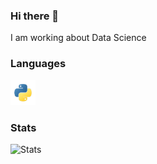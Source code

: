 ### Hi there 👋

I am working about Data Science

### Languages
<code><img height="40" src="https://raw.githubusercontent.com/github/explore/80688e429a7d4ef2fca1e82350fe8e3517d3494d/topics/python/python.png"></code>

### Stats
![Stats](https://github-readme-stats.vercel.app/api?username=Ertugrul33&show_icons=true)
